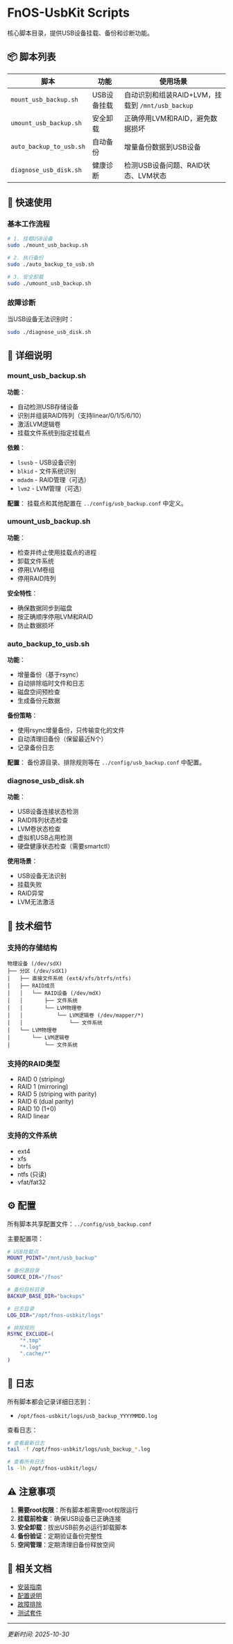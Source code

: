 # FnOS-UsbKit Scripts

核心脚本目录，提供USB设备挂载、备份和诊断功能。

## 📦 脚本列表

| 脚本 | 功能 | 使用场景 |
|------|------|----------|
| `mount_usb_backup.sh` | USB设备挂载 | 自动识别和组装RAID+LVM，挂载到 `/mnt/usb_backup` |
| `umount_usb_backup.sh` | 安全卸载 | 正确停用LVM和RAID，避免数据损坏 |
| `auto_backup_to_usb.sh` | 自动备份 | 增量备份数据到USB设备 |
| `diagnose_usb_disk.sh` | 健康诊断 | 检测USB设备问题、RAID状态、LVM状态 |

## 🚀 快速使用

### 基本工作流程

```bash
# 1. 挂载USB设备
sudo ./mount_usb_backup.sh

# 2. 执行备份
sudo ./auto_backup_to_usb.sh

# 3. 安全卸载
sudo ./umount_usb_backup.sh
```

### 故障诊断

当USB设备无法识别时：

```bash
sudo ./diagnose_usb_disk.sh
```

## 📖 详细说明

### mount_usb_backup.sh

**功能**：
- 自动检测USB存储设备
- 识别并组装RAID阵列（支持linear/0/1/5/6/10）
- 激活LVM逻辑卷
- 挂载文件系统到指定挂载点

**依赖**：
- `lsusb` - USB设备识别
- `blkid` - 文件系统识别
- `mdadm` - RAID管理（可选）
- `lvm2` - LVM管理（可选）

**配置**：
挂载点和其他配置在 `../config/usb_backup.conf` 中定义。

### umount_usb_backup.sh

**功能**：
- 检查并终止使用挂载点的进程
- 卸载文件系统
- 停用LVM卷组
- 停用RAID阵列

**安全特性**：
- 确保数据同步到磁盘
- 按正确顺序停用LVM和RAID
- 防止数据损坏

### auto_backup_to_usb.sh

**功能**：
- 增量备份（基于rsync）
- 自动排除临时文件和日志
- 磁盘空间预检查
- 生成备份元数据

**备份策略**：
- 使用rsync增量备份，只传输变化的文件
- 自动清理旧备份（保留最近N个）
- 记录备份日志

**配置**：
备份源目录、排除规则等在 `../config/usb_backup.conf` 中配置。

### diagnose_usb_disk.sh

**功能**：
- USB设备连接状态检测
- RAID阵列状态检查
- LVM卷状态检查
- 虚拟机USB占用检测
- 硬盘健康状态检查（需要smartctl）

**使用场景**：
- USB设备无法识别
- 挂载失败
- RAID异常
- LVM无法激活

## 🔧 技术细节

### 支持的存储结构

```
物理设备 (/dev/sdX)
├── 分区 (/dev/sdX1)
│   ├── 直接文件系统 (ext4/xfs/btrfs/ntfs)
│   ├── RAID成员
│   │   └── RAID设备 (/dev/mdX)
│   │       ├── 文件系统
│   │       └── LVM物理卷
│   │           └── LVM逻辑卷 (/dev/mapper/*)
│   │               └── 文件系统
│   └── LVM物理卷
│       └── LVM逻辑卷
│           └── 文件系统
```

### 支持的RAID类型

- RAID 0 (striping)
- RAID 1 (mirroring)
- RAID 5 (striping with parity)
- RAID 6 (dual parity)
- RAID 10 (1+0)
- RAID linear

### 支持的文件系统

- ext4
- xfs
- btrfs
- ntfs (只读)
- vfat/fat32

## ⚙️ 配置

所有脚本共享配置文件：`../config/usb_backup.conf`

主要配置项：
```bash
# USB挂载点
MOUNT_POINT="/mnt/usb_backup"

# 备份源目录
SOURCE_DIR="/fnos"

# 备份目标目录
BACKUP_BASE_DIR="backups"

# 日志目录
LOG_DIR="/opt/fnos-usbkit/logs"

# 排除规则
RSYNC_EXCLUDE=(
    "*.tmp"
    "*.log"
    ".cache/*"
)
```

## 📝 日志

所有脚本都会记录详细日志到：
- `/opt/fnos-usbkit/logs/usb_backup_YYYYMMDD.log`

查看日志：
```bash
# 查看最新日志
tail -f /opt/fnos-usbkit/logs/usb_backup_*.log

# 查看所有日志
ls -lh /opt/fnos-usbkit/logs/
```

## ⚠️ 注意事项

1. **需要root权限**：所有脚本都需要root权限运行
2. **挂载前检查**：确保USB设备已正确连接
3. **安全卸载**：拔出USB前务必运行卸载脚本
4. **备份验证**：定期验证备份完整性
5. **空间管理**：定期清理旧备份释放空间

## 🔗 相关文档

- [安装指南](../README.md#安装)
- [配置说明](../README.md#配置)
- [故障排除](../README.md#故障排除)
- [测试套件](../tests/README.md)

---

*更新时间: 2025-10-30*
